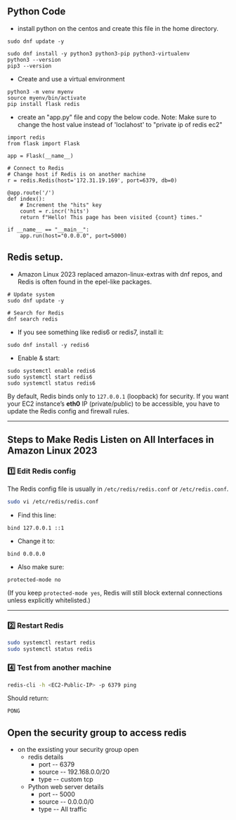## Python Code

* install python on the centos and create this file in the home directory.
```
sudo dnf update -y

sudo dnf install -y python3 python3-pip python3-virtualenv
python3 --version
pip3 --version
```

* Create and use a virtual environment
```
python3 -m venv myenv
source myenv/bin/activate
pip install flask redis

```
* create an "app.py" file and copy the below code.
Note: Make sure to change the host value instead of 'loclahost' to "private ip of redis ec2"
```
import redis
from flask import Flask

app = Flask(__name__)

# Connect to Redis
# Change host if Redis is on another machine
r = redis.Redis(host='172.31.19.169', port=6379, db=0)

@app.route('/')
def index():
    # Increment the "hits" key
    count = r.incr('hits')
    return f"Hello! This page has been visited {count} times."

if __name__ == "__main__":
    app.run(host="0.0.0.0", port=5000)
```


## Redis setup.
* Amazon Linux 2023 replaced amazon-linux-extras with dnf repos, and Redis is often found in the epel-like packages.
```
# Update system
sudo dnf update -y

# Search for Redis
dnf search redis
```
* If you see something like redis6 or redis7, install it:
```
sudo dnf install -y redis6
```
* Enable & start:
```
sudo systemctl enable redis6
sudo systemctl start redis6
sudo systemctl status redis6

```

By default, Redis binds only to `127.0.0.1` (loopback) for security.
If you want your EC2 instance’s **eth0** IP (private/public) to be accessible, you have to update the Redis config and firewall rules.

---

## **Steps to Make Redis Listen on All Interfaces in Amazon Linux 2023**

### **1️⃣ Edit Redis config**

The Redis config file is usually in `/etc/redis/redis.conf` or `/etc/redis.conf`.

```bash
sudo vi /etc/redis/redis.conf
```

* Find this line:

```
bind 127.0.0.1 ::1
```

* Change it to:

```
bind 0.0.0.0
```

* Also make sure:

```
protected-mode no
```

(If you keep `protected-mode yes`, Redis will still block external connections unless explicitly whitelisted.)

---

### **2️⃣ Restart Redis**

```bash
sudo systemctl restart redis
sudo systemctl status redis
```

### **4️⃣ Test from another machine**

```bash
redis-cli -h <EC2-Public-IP> -p 6379 ping
```

Should return:

```
PONG
```


## Open the security group to access redis 
* on the exsisting your security group open
  * redis details
    * port -- 6379
    * source -- 192.168.0.0/20
    * type -- custom tcp
  * Python web server  details
    * port -- 5000
    * source -- 0.0.0.0/0
    * type -- All traffic
